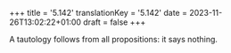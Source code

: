 +++
title = '5.142'
translationKey = '5.142'
date = 2023-11-26T13:02:22+01:00
draft = false
+++

A tautology follows from all propositions: it says nothing.
